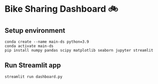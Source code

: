 # Bike Sharing Dashboard 🚲

## Setup environment
```
conda create --name main-ds python=3.9
conda activate main-ds
pip install numpy pandas scipy matplotlib seaborn jupyter streamlit
```

## Run Streamlit app
```
streamlit run dashboard.py
```
